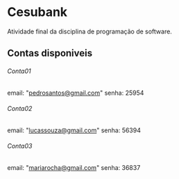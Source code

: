 # Cesubank
Atividade final da disciplina de programação de software.

## Contas disponiveis

###### Conta01

email: "pedrosantos@gmail.com"
senha: 25954


###### Conta02

email: "lucassouza@gmail.com"
senha: 56394


###### Conta03

email: "mariarocha@gmail.com"
senha: 36837


